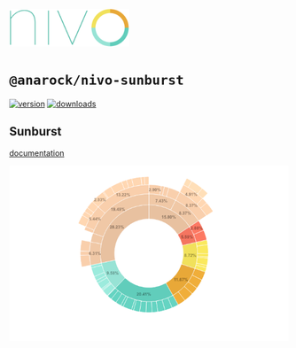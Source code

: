 <a href="https://nivo.rocks"><img alt="nivo" src="https://raw.githubusercontent.com/plouc/nivo/master/nivo.png" width="216" height="68"/></a>

# `@anarock/nivo-sunburst`

[![version](https://img.shields.io/npm/v/@anarock/nivo-sunburst?style=for-the-badge)](https://www.npmjs.com/package/@anarock/nivo-sunburst)
[![downloads](https://img.shields.io/npm/dm/@anarock/nivo-sunburst?style=for-the-badge)](https://www.npmjs.com/package/@anarock/nivo-sunburst)

## Sunburst

[documentation](http://nivo.rocks/sunburst/)

![Sunburst](https://raw.githubusercontent.com/plouc/nivo/master/website/src/assets/captures/sunburst.png)

